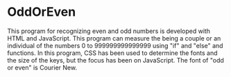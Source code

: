 # OddOrEven
This program for recognizing even and odd numbers is developed with HTML and JavaScript.
This program can measure the being a couple or an individual of the numbers 0 to 999999999999999 using "if" and "else" and functions. In this program, CSS has been used to determine the fonts and the size of the keys, but the focus has been on JavaScript. The font of "odd or even" is Courier New.
